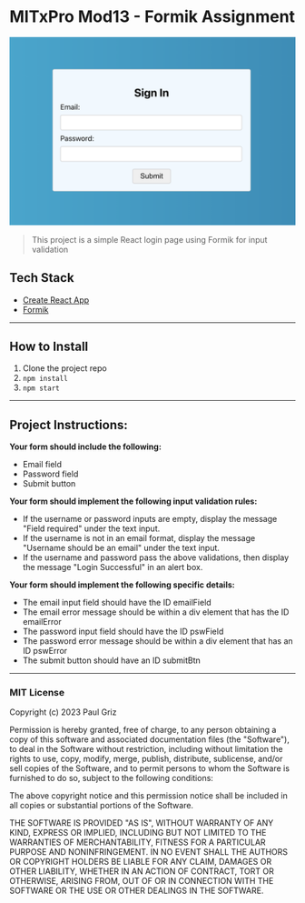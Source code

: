 # MITxPro Mod13 - Formik Assignment

![](./images/project-screenshot.png)

> This project is a simple React login page using Formik for input validation 

## Tech Stack

- [Create React App](https://beta.reactjs.org/learn/start-a-new-react-project)
- [Formik](https://formik.org/)

---

## How to Install

1. Clone the project repo
2. `npm install`
3. `npm start`

---

## Project Instructions:

**Your form should include the following:**

- Email field
- Password field
- Submit button

**Your form should implement the following input validation rules:**

- If the username or password inputs are empty, display the message "Field required" under the text input.
- If the username is not in an email format, display the message "Username should be an email" under the text input.
- If the username and password pass the above validations, then display the message "Login Successful" in an alert box.

**Your form should implement the following specific details:**

- The email input field should have the ID emailField
- The email error message should be within a div element that has the ID emailError
- The password input field should have the ID pswField
- The password error message should be within a div element that has an ID pswError
- The submit button should have an ID submitBtn

----

### MIT License

Copyright (c) 2023 Paul Griz

Permission is hereby granted, free of charge, to any person obtaining a copy
of this software and associated documentation files (the "Software"), to deal
in the Software without restriction, including without limitation the rights
to use, copy, modify, merge, publish, distribute, sublicense, and/or sell
copies of the Software, and to permit persons to whom the Software is
furnished to do so, subject to the following conditions:

The above copyright notice and this permission notice shall be included in all
copies or substantial portions of the Software.

THE SOFTWARE IS PROVIDED "AS IS", WITHOUT WARRANTY OF ANY KIND, EXPRESS OR
IMPLIED, INCLUDING BUT NOT LIMITED TO THE WARRANTIES OF MERCHANTABILITY,
FITNESS FOR A PARTICULAR PURPOSE AND NONINFRINGEMENT. IN NO EVENT SHALL THE
AUTHORS OR COPYRIGHT HOLDERS BE LIABLE FOR ANY CLAIM, DAMAGES OR OTHER
LIABILITY, WHETHER IN AN ACTION OF CONTRACT, TORT OR OTHERWISE, ARISING FROM,
OUT OF OR IN CONNECTION WITH THE SOFTWARE OR THE USE OR OTHER DEALINGS IN THE
SOFTWARE.
